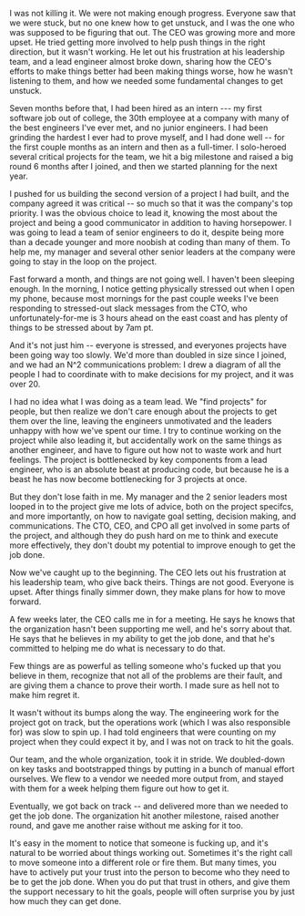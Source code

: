 I was not killing it. We were not making enough progress. Everyone saw that we were stuck, but no one knew how to get unstuck, and I was the one who was supposed to be figuring that out. The CEO was growing more and more upset. He tried getting more involved to help push things in the right direction, but it wasn't working. He let out his frustration at his leadership team, and a lead engineer almost broke down, sharing how the CEO's efforts to make things better had been making things worse, how he wasn't listening to them, and how we needed some fundamental changes to get unstuck.

Seven months before that, I had been hired as an intern --- my first software job out of college, the 30th employee at a company with many of the best engineers I've ever met, and no junior engineers. I had been grinding the hardest I ever had to prove myself, and I had done well -- for the first couple months as an intern and then as a full-timer. I solo-heroed several critical projects for the team, we hit a big milestone and raised a big round 6 months after I joined, and then we started planning for the next year.

I pushed for us building the second version of a project I had built, and the company agreed it was critical -- so much so that it was the company's top priority. I was the obvious choice to lead it, knowing the most about the project and being a good communicator in addition to having horsepower. I was going to lead a team of senior engineers to do it, despite being more than a decade younger and more noobish at coding than many of them. To help me, my manager and several other senior leaders at the company were going to stay in the loop on the project.

Fast forward a month, and things are not going well. I haven't been sleeping enough. In the morning, I notice getting physically stressed out when I open my phone, because most mornings for the past couple weeks I've been responding to stressed-out slack messages from the CTO, who unfortunately-for-me is 3 hours ahead on the east coast and has plenty of things to be stressed about by 7am pt.

And it's not just him -- everyone is stressed, and everyones projects have been going way too slowly. We'd more than doubled in size since I joined, and we had an N^2 communications problem: I drew a diagram of all the people I had to coordinate with to make decisions for my project, and it was over 20.

I had no idea what I was doing as a team lead. We "find projects" for people, but then realize we don't care enough about the projects to get them over the line, leaving the engineers unmotivated and the leaders unhappy with how we've spent our time. I try to continue working on the project while also leading it, but accidentally work on the same things as another engineer, and have to figure out how not to waste work and hurt feelings. The project is bottlenecked by key components from a lead engineer, who is an absolute beast at producing code, but because he is a beast he has now become bottlenecking for 3 projects at once.

But they don't lose faith in me. My manager and the 2 senior leaders most looped in to the project give me lots of advice, both on the project specifcs, and more importantly, on how to navigate goal setting, decision making, and communications. The CTO, CEO, and CPO all get involved in some parts of the project, and although they do push hard on me to think and execute more effectively, they don't doubt my potential to improve enough to get the job done.

Now we've caught up to the beginning. The CEO lets out his frustration at his leadership team, who give back theirs. Things are not good. Everyone is upset. After things finally simmer down, they make plans for how to move forward.

A few weeks later, the CEO calls me in for a meeting. He says he knows that the organization hasn't been supporting me well, and he's sorry about that. He says that he believes in my ability to get the job done, and that he's committed to helping me do what is necessary to do that.

Few things are as powerful as telling someone who's fucked up that you believe in them, recognize that not all of the problems are their fault, and are giving them a chance to prove their worth. I made sure as hell not to make him regret it.

It wasn't without its bumps along the way. The engineering work for the project got on track, but the operations work (which I was also responsible for) was slow to spin up. I had told engineers that were counting on my project when they could expect it by, and I was not on track to hit the goals.

Our team, and the whole organization, took it in stride. We doubled-down on key tasks and bootstrapped things by putting in a bunch of manual effort ourselves. We flew to a vendor we needed more output from, and stayed with them for a week helping them figure out how to get it.

Eventually, we got back on track -- and delivered more than we needed to get the job done. The organization hit another milestone, raised another round, and gave me another raise without me asking for it too.

It's easy in the moment to notice that someone is fucking up, and it's natural to be worried about things working out. Sometimes it's the right call to move someone into a different role or fire them. But many times, you have to actively put your trust into the person to become who they need to be to get the job done. When you do put that trust in others, and give them the support necessary to hit the goals, people will often surprise you by just how much they can get done.
